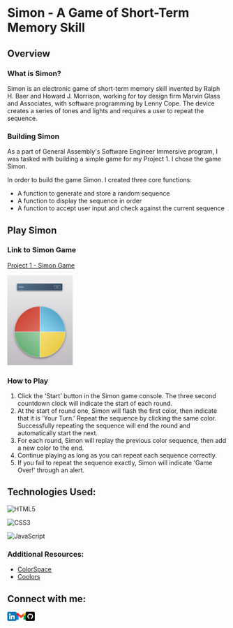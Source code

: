 # Simon - A Game of Short-Term Memory Skill

## Overview

### What is Simon? 
Simon is an electronic game of short-term memory skill invented by Ralph H. Baer and Howard J. Morrison, working for toy design firm Marvin Glass and Associates, with software programming by Lenny Cope. The device creates a series of tones and lights and requires a user to repeat the sequence.

### Building Simon
As a part of General Assembly's Software Engineer Immersive program, I was tasked with building a simple game for my Project 1. I chose the game Simon. 

In order to build the game Simon. I created three core functions: 
- A function to generate and store a random sequence
- A function to display the sequence in order
- A function to accept user input and check against the current sequence

## Play Simon

### Link to Simon Game
[Project 1 - Simon Game](https://luigibustos.github.io/project_1/)

<a href="https://luigibustos.github.io/project_1/"><img src="assets/Screen Shot 2022-11-18 at 10.13.34 AM.png" alt="Simon Game Screenshot"  style="display: inline-block; margin: 0 auto; max-width: 150px"/></a>

### How to Play
1. Click the 'Start' button in the Simon game console. The three second countdown clock will indicate the start of each round.
2. At the start of round one, Simon will flash the first color, then indicate that it is 'Your Turn.' Repeat the sequence by clicking the same color. Successfully repeating the sequence will end the round and automatically start the next. 
3. For each round, Simon will replay the previous color sequence, then add a new color to the end. 
4. Continue playing as long as you can repeat each sequence correctly. 
5. If you fail to repeat the sequence exactly, Simon will indicate 'Game Over!' through an alert. 

## Technologies Used:
![HTML5](https://img.shields.io/badge/html5-%23E34F26.svg?style=for-the-badge&logo=html5&logoColor=white)

![CSS3](https://img.shields.io/badge/css3-%231572B6.svg?style=for-the-badge&logo=css3&logoColor=white)

![JavaScript](https://img.shields.io/badge/javascript-%23323330.svg?style=for-the-badge&logo=javascript&logoColor=%23F7DF1E)

### Additional Resources:

- [ColorSpace](https://mycolor.space/)
- [Coolors](https://coolors.co/)

## Connect with me:

<a href="https://www.linkedin.com/in/luigibustos/"><img align="left" src="assets/icons/linkedin.png" alt="LinkedIn" width="21px"/></a>
<a href="mailto:LouisAlphonsoBustos@gmail.com"><img align="left" src="assets/icons/gmail.png" alt="Gmail" width="21px"/></a>
<a href="https://github.com/luigibustos"><img align="left" src="assets/icons/github.png" alt="Github" width="21px"/></a>